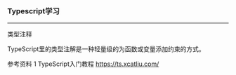 ### Typescript学习
---

类型注释

TypeScript里的类型注解是一种轻量级的为函数或变量添加约束的方式。

参考资料
1 TypeScript入门教程 https://ts.xcatliu.com/